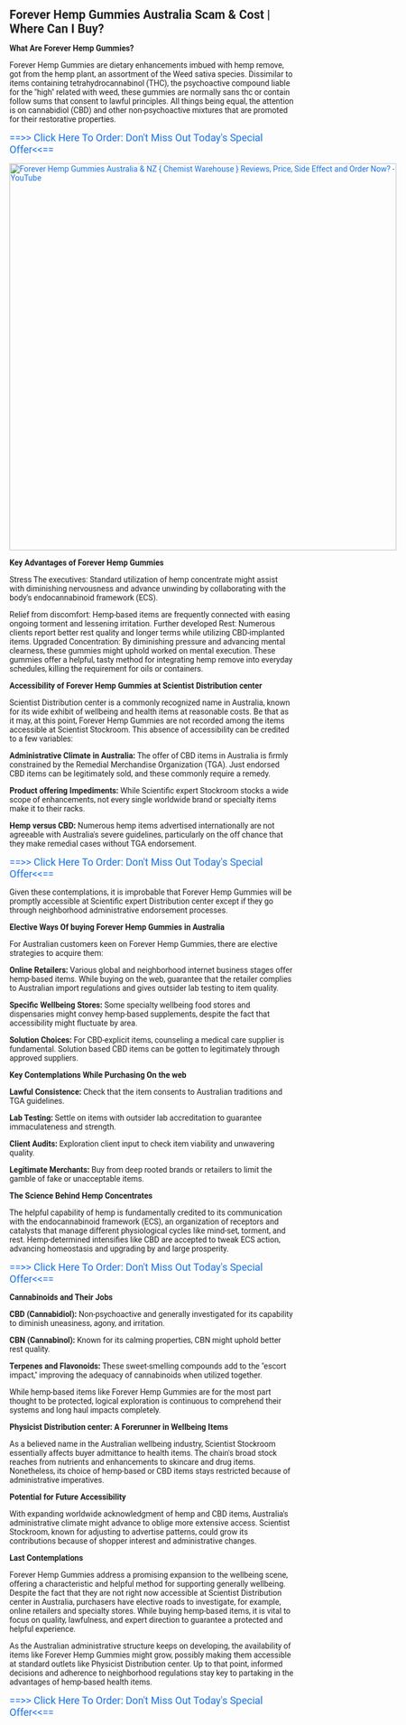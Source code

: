 <p><b style="-webkit-tap-highlight-color: transparent; -webkit-text-stroke-width: 0px; color: rgba(0, 0, 0, 0.87); font-family: Roboto, RobotoDraft, Helvetica, Arial, sans-serif; font-size: 14px; font-style: normal; font-variant-caps: normal; font-variant-ligatures: normal; letter-spacing: normal; orphans: 2; text-align: start; text-decoration-color: initial; text-decoration-style: initial; text-decoration-thickness: initial; text-indent: 0px; text-transform: none; white-space: normal; widows: 2; word-spacing: 0px;"><span style="-webkit-tap-highlight-color: transparent; font-size: 16pt; line-height: 24.5333px;">Forever Hemp Gummies Australia Scam &amp; Cost | Where Can I Buy?<span style="-webkit-tap-highlight-color: transparent;"></span></span></b><span style="-webkit-text-stroke-width: 0px; color: rgba(0, 0, 0, 0.87); display: inline !important; float: none; font-family: Roboto, RobotoDraft, Helvetica, Arial, sans-serif; font-size: 14px; font-style: normal; font-variant-caps: normal; font-variant-ligatures: normal; font-weight: 400; letter-spacing: normal; orphans: 2; text-align: start; text-decoration-color: initial; text-decoration-style: initial; text-decoration-thickness: initial; text-indent: 0px; text-transform: none; white-space: normal; widows: 2; word-spacing: 0px;"></span></p><p style="-webkit-tap-highlight-color: transparent; -webkit-text-stroke-width: 0px; color: rgba(0, 0, 0, 0.87); font-family: Roboto, RobotoDraft, Helvetica, Arial, sans-serif; font-size: 14px; font-style: normal; font-variant-caps: normal; font-variant-ligatures: normal; font-weight: 400; letter-spacing: normal; orphans: 2; text-align: start; text-decoration-color: initial; text-decoration-style: initial; text-decoration-thickness: initial; text-indent: 0px; text-transform: none; white-space: normal; widows: 2; word-spacing: 0px;"><b style="-webkit-tap-highlight-color: transparent;">What Are Forever Hemp Gummies?<span style="-webkit-tap-highlight-color: transparent;"></span></b></p><p style="-webkit-tap-highlight-color: transparent; -webkit-text-stroke-width: 0px; color: rgba(0, 0, 0, 0.87); font-family: Roboto, RobotoDraft, Helvetica, Arial, sans-serif; font-size: 14px; font-style: normal; font-variant-caps: normal; font-variant-ligatures: normal; font-weight: 400; letter-spacing: normal; orphans: 2; text-align: start; text-decoration-color: initial; text-decoration-style: initial; text-decoration-thickness: initial; text-indent: 0px; text-transform: none; white-space: normal; widows: 2; word-spacing: 0px;">Forever Hemp Gummies are dietary enhancements imbued with hemp remove, got from the hemp plant, an assortment of the Weed sativa species. Dissimilar to items containing tetrahydrocannabinol (THC), the psychoactive compound liable for the "high" related with weed, these gummies are normally sans thc or contain follow sums that consent to lawful principles. All things being equal, the attention is on cannabidiol (CBD) and other non-psychoactive mixtures that are promoted for their restorative properties.</p><p style="-webkit-text-stroke-width: 0px; color: rgba(0, 0, 0, 0.87); font-family: Roboto, RobotoDraft, Helvetica, Arial, sans-serif; font-style: normal; font-variant-caps: normal; font-variant-ligatures: normal; font-weight: 400; letter-spacing: normal; text-align: start; text-decoration-color: initial; text-decoration-style: initial; text-decoration-thickness: initial; text-indent: 0px; text-transform: none; white-space: normal; word-spacing: 0px;"><span style="font-size: large;"><a data-saferedirecturl="https://www.google.com/url?hl=en-US&amp;q=https://humanselixir.com/ForeverHempGummies&amp;source=gmail&amp;ust=1737801165691000&amp;usg=AOvVaw0mAEKVl9d-p7xmo4OVj4cz" href="https://humanselixir.com/ForeverHempGummies" rel="nofollow" style="-webkit-tap-highlight-color: transparent; color: #1a73e8; text-decoration: none;" target="_blank">==&gt;&gt; Click Here To Order: Don't Miss Out Today's Special Offer&lt;&lt;==</a></span></p><p style="-webkit-tap-highlight-color: transparent; -webkit-text-stroke-width: 0px; color: rgba(0, 0, 0, 0.87); font-family: Roboto, RobotoDraft, Helvetica, Arial, sans-serif; font-size: 14px; font-style: normal; font-variant-caps: normal; font-variant-ligatures: normal; font-weight: 400; letter-spacing: normal; orphans: 2; text-align: start; text-decoration-color: initial; text-decoration-style: initial; text-decoration-thickness: initial; text-indent: 0px; text-transform: none; white-space: normal; widows: 2; word-spacing: 0px;"><a data-saferedirecturl="https://www.google.com/url?hl=en-US&amp;q=https://humanselixir.com/ForeverHempGummies&amp;source=gmail&amp;ust=1737801165691000&amp;usg=AOvVaw0mAEKVl9d-p7xmo4OVj4cz" href="https://humanselixir.com/ForeverHempGummies" rel="nofollow" style="-webkit-tap-highlight-color: transparent; color: #1a73e8; text-decoration: none;" target="_blank"><img alt="Forever Hemp Gummies Australia &amp; NZ { Chemist Warehouse } Reviews, Price,  Side Effect and Order Now? - YouTube" aria-hidden="false" data-iml="3422.199999999255" src="https://ci5.googleusercontent.com/proxy/pJXTCltJqGAg-wh_1CHVw8Uolb3ejKplrPjiOHA8_3Cuo2SXYFE-f5aifJTSr-R-jx9-ZQm4ghDukUzaAAs3RDr3opmjw9Yg3egYguUwljAnZpGGZ9E75irlITEsO51jbmyK15K4inJahcpQCXyUPxQaXe2RpWcdMbwyRIOOKOFfvjcvBa4zQ5Ex4oglzdlPuHu4rJZ64NOjJHxQ996z8xj88TEUoUdlHscMbAHe6kTvAXJYdUcMbIUO8ATDHuKDNDvo=s0-d-e1-ft#https://i.ytimg.com/vi/DxqXg7GFCTY/hq720.jpg?sqp=-oaymwE7CK4FEIIDSFryq4qpAy0IARUAAAAAGAElAADIQj0AgKJD8AEB-AH-CYAC0AWKAgwIABABGGUgVSg_MA8=&amp;rs=AOn4CLA4p1iHJzggi_f6YO20BjmHsnKvyw" style="-webkit-tap-highlight-color: transparent; border: none; margin: 0px; max-width: 686px; min-height: 386px; width: 686px;" /></a></p><p style="-webkit-tap-highlight-color: transparent; -webkit-text-stroke-width: 0px; color: rgba(0, 0, 0, 0.87); font-family: Roboto, RobotoDraft, Helvetica, Arial, sans-serif; font-size: 14px; font-style: normal; font-variant-caps: normal; font-variant-ligatures: normal; font-weight: 400; letter-spacing: normal; orphans: 2; text-align: start; text-decoration-color: initial; text-decoration-style: initial; text-decoration-thickness: initial; text-indent: 0px; text-transform: none; white-space: normal; widows: 2; word-spacing: 0px;"><b style="-webkit-tap-highlight-color: transparent;">Key Advantages of Forever Hemp Gummies<span style="-webkit-tap-highlight-color: transparent;"></span></b></p><p style="-webkit-tap-highlight-color: transparent; -webkit-text-stroke-width: 0px; color: rgba(0, 0, 0, 0.87); font-family: Roboto, RobotoDraft, Helvetica, Arial, sans-serif; font-size: 14px; font-style: normal; font-variant-caps: normal; font-variant-ligatures: normal; font-weight: 400; letter-spacing: normal; orphans: 2; text-align: start; text-decoration-color: initial; text-decoration-style: initial; text-decoration-thickness: initial; text-indent: 0px; text-transform: none; white-space: normal; widows: 2; word-spacing: 0px;">Stress The executives: Standard utilization of hemp concentrate might assist with diminishing nervousness and advance unwinding by collaborating with the body's endocannabinoid framework (ECS).</p><p style="-webkit-tap-highlight-color: transparent; -webkit-text-stroke-width: 0px; color: rgba(0, 0, 0, 0.87); font-family: Roboto, RobotoDraft, Helvetica, Arial, sans-serif; font-size: 14px; font-style: normal; font-variant-caps: normal; font-variant-ligatures: normal; font-weight: 400; letter-spacing: normal; orphans: 2; text-align: start; text-decoration-color: initial; text-decoration-style: initial; text-decoration-thickness: initial; text-indent: 0px; text-transform: none; white-space: normal; widows: 2; word-spacing: 0px;">Relief from discomfort: Hemp-based items are frequently connected with easing ongoing torment and lessening irritation. Further developed Rest: Numerous clients report better rest quality and longer terms while utilizing CBD-implanted items. Upgraded Concentration: By diminishing pressure and advancing mental clearness, these gummies might uphold worked on mental execution. These gummies offer a helpful, tasty method for integrating hemp remove into everyday schedules, killing the requirement for oils or containers.</p><p style="-webkit-tap-highlight-color: transparent; -webkit-text-stroke-width: 0px; color: rgba(0, 0, 0, 0.87); font-family: Roboto, RobotoDraft, Helvetica, Arial, sans-serif; font-size: 14px; font-style: normal; font-variant-caps: normal; font-variant-ligatures: normal; font-weight: 400; letter-spacing: normal; orphans: 2; text-align: start; text-decoration-color: initial; text-decoration-style: initial; text-decoration-thickness: initial; text-indent: 0px; text-transform: none; white-space: normal; widows: 2; word-spacing: 0px;"><b style="-webkit-tap-highlight-color: transparent;">Accessibility of Forever Hemp Gummies at Scientist Distribution center<span style="-webkit-tap-highlight-color: transparent;"></span></b></p><p style="-webkit-tap-highlight-color: transparent; -webkit-text-stroke-width: 0px; color: rgba(0, 0, 0, 0.87); font-family: Roboto, RobotoDraft, Helvetica, Arial, sans-serif; font-size: 14px; font-style: normal; font-variant-caps: normal; font-variant-ligatures: normal; font-weight: 400; letter-spacing: normal; orphans: 2; text-align: start; text-decoration-color: initial; text-decoration-style: initial; text-decoration-thickness: initial; text-indent: 0px; text-transform: none; white-space: normal; widows: 2; word-spacing: 0px;">Scientist Distribution center is a commonly recognized name in Australia, known for its wide exhibit of wellbeing and health items at reasonable costs. Be that as it may, at this point, Forever Hemp Gummies are not recorded among the items accessible at Scientist Stockroom. This absence of accessibility can be credited to a few variables:</p><p style="-webkit-tap-highlight-color: transparent; -webkit-text-stroke-width: 0px; color: rgba(0, 0, 0, 0.87); font-family: Roboto, RobotoDraft, Helvetica, Arial, sans-serif; font-size: 14px; font-style: normal; font-variant-caps: normal; font-variant-ligatures: normal; font-weight: 400; letter-spacing: normal; orphans: 2; text-align: start; text-decoration-color: initial; text-decoration-style: initial; text-decoration-thickness: initial; text-indent: 0px; text-transform: none; white-space: normal; widows: 2; word-spacing: 0px;"><b style="-webkit-tap-highlight-color: transparent;">Administrative Climate in Australia:</b><span>&nbsp;</span>The offer of CBD items in Australia is firmly constrained by the Remedial Merchandise Organization (TGA). Just endorsed CBD items can be legitimately sold, and these commonly require a remedy.</p><p style="-webkit-tap-highlight-color: transparent; -webkit-text-stroke-width: 0px; color: rgba(0, 0, 0, 0.87); font-family: Roboto, RobotoDraft, Helvetica, Arial, sans-serif; font-size: 14px; font-style: normal; font-variant-caps: normal; font-variant-ligatures: normal; font-weight: 400; letter-spacing: normal; orphans: 2; text-align: start; text-decoration-color: initial; text-decoration-style: initial; text-decoration-thickness: initial; text-indent: 0px; text-transform: none; white-space: normal; widows: 2; word-spacing: 0px;"><b style="-webkit-tap-highlight-color: transparent;">Product offering Impediments:</b><span>&nbsp;</span>While Scientific expert Stockroom stocks a wide scope of enhancements, not every single worldwide brand or specialty items make it to their racks.</p><p style="-webkit-tap-highlight-color: transparent; -webkit-text-stroke-width: 0px; color: rgba(0, 0, 0, 0.87); font-family: Roboto, RobotoDraft, Helvetica, Arial, sans-serif; font-size: 14px; font-style: normal; font-variant-caps: normal; font-variant-ligatures: normal; font-weight: 400; letter-spacing: normal; orphans: 2; text-align: start; text-decoration-color: initial; text-decoration-style: initial; text-decoration-thickness: initial; text-indent: 0px; text-transform: none; white-space: normal; widows: 2; word-spacing: 0px;"><b style="-webkit-tap-highlight-color: transparent;">Hemp versus CBD:</b><span>&nbsp;</span>Numerous hemp items advertised internationally are not agreeable with Australia's severe guidelines, particularly on the off chance that they make remedial cases without TGA endorsement.</p><p style="-webkit-text-stroke-width: 0px; color: rgba(0, 0, 0, 0.87); font-family: Roboto, RobotoDraft, Helvetica, Arial, sans-serif; font-style: normal; font-variant-caps: normal; font-variant-ligatures: normal; font-weight: 400; letter-spacing: normal; text-align: start; text-decoration-color: initial; text-decoration-style: initial; text-decoration-thickness: initial; text-indent: 0px; text-transform: none; white-space: normal; word-spacing: 0px;"><span style="font-size: large;"><a data-saferedirecturl="https://www.google.com/url?hl=en-US&amp;q=https://humanselixir.com/ForeverHempGummies&amp;source=gmail&amp;ust=1737801165691000&amp;usg=AOvVaw0mAEKVl9d-p7xmo4OVj4cz" href="https://humanselixir.com/ForeverHempGummies" rel="nofollow" style="-webkit-tap-highlight-color: transparent; color: #1a73e8; text-decoration: none;" target="_blank">==&gt;&gt; Click Here To Order: Don't Miss Out Today's Special Offer&lt;&lt;==</a></span></p><p style="-webkit-tap-highlight-color: transparent; -webkit-text-stroke-width: 0px; color: rgba(0, 0, 0, 0.87); font-family: Roboto, RobotoDraft, Helvetica, Arial, sans-serif; font-size: 14px; font-style: normal; font-variant-caps: normal; font-variant-ligatures: normal; font-weight: 400; letter-spacing: normal; orphans: 2; text-align: start; text-decoration-color: initial; text-decoration-style: initial; text-decoration-thickness: initial; text-indent: 0px; text-transform: none; white-space: normal; widows: 2; word-spacing: 0px;">Given these contemplations, it is improbable that Forever Hemp Gummies will be promptly accessible at Scientific expert Distribution center except if they go through neighborhood administrative endorsement processes.</p><p style="-webkit-tap-highlight-color: transparent; -webkit-text-stroke-width: 0px; color: rgba(0, 0, 0, 0.87); font-family: Roboto, RobotoDraft, Helvetica, Arial, sans-serif; font-size: 14px; font-style: normal; font-variant-caps: normal; font-variant-ligatures: normal; font-weight: 400; letter-spacing: normal; orphans: 2; text-align: start; text-decoration-color: initial; text-decoration-style: initial; text-decoration-thickness: initial; text-indent: 0px; text-transform: none; white-space: normal; widows: 2; word-spacing: 0px;"><b style="-webkit-tap-highlight-color: transparent;">Elective Ways Of buying Forever Hemp Gummies in Australia<span style="-webkit-tap-highlight-color: transparent;"></span></b></p><p style="-webkit-tap-highlight-color: transparent; -webkit-text-stroke-width: 0px; color: rgba(0, 0, 0, 0.87); font-family: Roboto, RobotoDraft, Helvetica, Arial, sans-serif; font-size: 14px; font-style: normal; font-variant-caps: normal; font-variant-ligatures: normal; font-weight: 400; letter-spacing: normal; orphans: 2; text-align: start; text-decoration-color: initial; text-decoration-style: initial; text-decoration-thickness: initial; text-indent: 0px; text-transform: none; white-space: normal; widows: 2; word-spacing: 0px;">For Australian customers keen on Forever Hemp Gummies, there are elective strategies to acquire them:</p><p style="-webkit-tap-highlight-color: transparent; -webkit-text-stroke-width: 0px; color: rgba(0, 0, 0, 0.87); font-family: Roboto, RobotoDraft, Helvetica, Arial, sans-serif; font-size: 14px; font-style: normal; font-variant-caps: normal; font-variant-ligatures: normal; font-weight: 400; letter-spacing: normal; orphans: 2; text-align: start; text-decoration-color: initial; text-decoration-style: initial; text-decoration-thickness: initial; text-indent: 0px; text-transform: none; white-space: normal; widows: 2; word-spacing: 0px;"><b style="-webkit-tap-highlight-color: transparent;">Online Retailers:</b><span>&nbsp;</span>Various global and neighborhood internet business stages offer hemp-based items. While buying on the web, guarantee that the retailer complies to Australian import regulations and gives outsider lab testing to item quality.</p><p style="-webkit-tap-highlight-color: transparent; -webkit-text-stroke-width: 0px; color: rgba(0, 0, 0, 0.87); font-family: Roboto, RobotoDraft, Helvetica, Arial, sans-serif; font-size: 14px; font-style: normal; font-variant-caps: normal; font-variant-ligatures: normal; font-weight: 400; letter-spacing: normal; orphans: 2; text-align: start; text-decoration-color: initial; text-decoration-style: initial; text-decoration-thickness: initial; text-indent: 0px; text-transform: none; white-space: normal; widows: 2; word-spacing: 0px;"><b style="-webkit-tap-highlight-color: transparent;">Specific Wellbeing Stores:</b><span>&nbsp;</span>Some specialty wellbeing food stores and dispensaries might convey hemp-based supplements, despite the fact that accessibility might fluctuate by area.</p><p style="-webkit-tap-highlight-color: transparent; -webkit-text-stroke-width: 0px; color: rgba(0, 0, 0, 0.87); font-family: Roboto, RobotoDraft, Helvetica, Arial, sans-serif; font-size: 14px; font-style: normal; font-variant-caps: normal; font-variant-ligatures: normal; font-weight: 400; letter-spacing: normal; orphans: 2; text-align: start; text-decoration-color: initial; text-decoration-style: initial; text-decoration-thickness: initial; text-indent: 0px; text-transform: none; white-space: normal; widows: 2; word-spacing: 0px;"><b style="-webkit-tap-highlight-color: transparent;">Solution Choices:</b><span>&nbsp;</span>For CBD-explicit items, counseling a medical care supplier is fundamental. Solution based CBD items can be gotten to legitimately through approved suppliers.</p><p style="-webkit-tap-highlight-color: transparent; -webkit-text-stroke-width: 0px; color: rgba(0, 0, 0, 0.87); font-family: Roboto, RobotoDraft, Helvetica, Arial, sans-serif; font-size: 14px; font-style: normal; font-variant-caps: normal; font-variant-ligatures: normal; font-weight: 400; letter-spacing: normal; orphans: 2; text-align: start; text-decoration-color: initial; text-decoration-style: initial; text-decoration-thickness: initial; text-indent: 0px; text-transform: none; white-space: normal; widows: 2; word-spacing: 0px;"><b style="-webkit-tap-highlight-color: transparent;">Key Contemplations While Purchasing On the web<span style="-webkit-tap-highlight-color: transparent;"></span></b></p><p style="-webkit-tap-highlight-color: transparent; -webkit-text-stroke-width: 0px; color: rgba(0, 0, 0, 0.87); font-family: Roboto, RobotoDraft, Helvetica, Arial, sans-serif; font-size: 14px; font-style: normal; font-variant-caps: normal; font-variant-ligatures: normal; font-weight: 400; letter-spacing: normal; orphans: 2; text-align: start; text-decoration-color: initial; text-decoration-style: initial; text-decoration-thickness: initial; text-indent: 0px; text-transform: none; white-space: normal; widows: 2; word-spacing: 0px;"><b style="-webkit-tap-highlight-color: transparent;">Lawful Consistence:</b><span>&nbsp;</span>Check that the item consents to Australian traditions and TGA guidelines.</p><p style="-webkit-tap-highlight-color: transparent; -webkit-text-stroke-width: 0px; color: rgba(0, 0, 0, 0.87); font-family: Roboto, RobotoDraft, Helvetica, Arial, sans-serif; font-size: 14px; font-style: normal; font-variant-caps: normal; font-variant-ligatures: normal; font-weight: 400; letter-spacing: normal; orphans: 2; text-align: start; text-decoration-color: initial; text-decoration-style: initial; text-decoration-thickness: initial; text-indent: 0px; text-transform: none; white-space: normal; widows: 2; word-spacing: 0px;"><b style="-webkit-tap-highlight-color: transparent;">Lab Testing:</b><span>&nbsp;</span>Settle on items with outsider lab accreditation to guarantee immaculateness and strength.</p><p style="-webkit-tap-highlight-color: transparent; -webkit-text-stroke-width: 0px; color: rgba(0, 0, 0, 0.87); font-family: Roboto, RobotoDraft, Helvetica, Arial, sans-serif; font-size: 14px; font-style: normal; font-variant-caps: normal; font-variant-ligatures: normal; font-weight: 400; letter-spacing: normal; orphans: 2; text-align: start; text-decoration-color: initial; text-decoration-style: initial; text-decoration-thickness: initial; text-indent: 0px; text-transform: none; white-space: normal; widows: 2; word-spacing: 0px;"><b style="-webkit-tap-highlight-color: transparent;">Client Audits:</b><span>&nbsp;</span>Exploration client input to check item viability and unwavering quality.</p><p style="-webkit-tap-highlight-color: transparent; -webkit-text-stroke-width: 0px; color: rgba(0, 0, 0, 0.87); font-family: Roboto, RobotoDraft, Helvetica, Arial, sans-serif; font-size: 14px; font-style: normal; font-variant-caps: normal; font-variant-ligatures: normal; font-weight: 400; letter-spacing: normal; orphans: 2; text-align: start; text-decoration-color: initial; text-decoration-style: initial; text-decoration-thickness: initial; text-indent: 0px; text-transform: none; white-space: normal; widows: 2; word-spacing: 0px;"><b style="-webkit-tap-highlight-color: transparent;">Legitimate Merchants:</b><span>&nbsp;</span>Buy from deep rooted brands or retailers to limit the gamble of fake or unacceptable items.</p><p style="-webkit-tap-highlight-color: transparent; -webkit-text-stroke-width: 0px; color: rgba(0, 0, 0, 0.87); font-family: Roboto, RobotoDraft, Helvetica, Arial, sans-serif; font-size: 14px; font-style: normal; font-variant-caps: normal; font-variant-ligatures: normal; font-weight: 400; letter-spacing: normal; orphans: 2; text-align: start; text-decoration-color: initial; text-decoration-style: initial; text-decoration-thickness: initial; text-indent: 0px; text-transform: none; white-space: normal; widows: 2; word-spacing: 0px;"><b style="-webkit-tap-highlight-color: transparent;">The Science Behind Hemp Concentrates<span style="-webkit-tap-highlight-color: transparent;"></span></b></p><p style="-webkit-tap-highlight-color: transparent; -webkit-text-stroke-width: 0px; color: rgba(0, 0, 0, 0.87); font-family: Roboto, RobotoDraft, Helvetica, Arial, sans-serif; font-size: 14px; font-style: normal; font-variant-caps: normal; font-variant-ligatures: normal; font-weight: 400; letter-spacing: normal; orphans: 2; text-align: start; text-decoration-color: initial; text-decoration-style: initial; text-decoration-thickness: initial; text-indent: 0px; text-transform: none; white-space: normal; widows: 2; word-spacing: 0px;">The helpful capability of hemp is fundamentally credited to its communication with the endocannabinoid framework (ECS), an organization of receptors and catalysts that manage different physiological cycles like mind-set, torment, and rest. Hemp-determined intensifies like CBD are accepted to tweak ECS action, advancing homeostasis and upgrading by and large prosperity.</p><p style="-webkit-text-stroke-width: 0px; color: rgba(0, 0, 0, 0.87); font-family: Roboto, RobotoDraft, Helvetica, Arial, sans-serif; font-style: normal; font-variant-caps: normal; font-variant-ligatures: normal; font-weight: 400; letter-spacing: normal; text-align: start; text-decoration-color: initial; text-decoration-style: initial; text-decoration-thickness: initial; text-indent: 0px; text-transform: none; white-space: normal; word-spacing: 0px;"><span style="font-size: large;"><a data-saferedirecturl="https://www.google.com/url?hl=en-US&amp;q=https://humanselixir.com/ForeverHempGummies&amp;source=gmail&amp;ust=1737801165691000&amp;usg=AOvVaw0mAEKVl9d-p7xmo4OVj4cz" href="https://humanselixir.com/ForeverHempGummies" rel="nofollow" style="-webkit-tap-highlight-color: transparent; color: #1a73e8; text-decoration: none;" target="_blank">==&gt;&gt; Click Here To Order: Don't Miss Out Today's Special Offer&lt;&lt;==</a></span></p><p style="-webkit-tap-highlight-color: transparent; -webkit-text-stroke-width: 0px; color: rgba(0, 0, 0, 0.87); font-family: Roboto, RobotoDraft, Helvetica, Arial, sans-serif; font-size: 14px; font-style: normal; font-variant-caps: normal; font-variant-ligatures: normal; font-weight: 400; letter-spacing: normal; orphans: 2; text-align: start; text-decoration-color: initial; text-decoration-style: initial; text-decoration-thickness: initial; text-indent: 0px; text-transform: none; white-space: normal; widows: 2; word-spacing: 0px;"><b style="-webkit-tap-highlight-color: transparent;">Cannabinoids and Their Jobs<span style="-webkit-tap-highlight-color: transparent;"></span></b></p><p style="-webkit-tap-highlight-color: transparent; -webkit-text-stroke-width: 0px; color: rgba(0, 0, 0, 0.87); font-family: Roboto, RobotoDraft, Helvetica, Arial, sans-serif; font-size: 14px; font-style: normal; font-variant-caps: normal; font-variant-ligatures: normal; font-weight: 400; letter-spacing: normal; orphans: 2; text-align: start; text-decoration-color: initial; text-decoration-style: initial; text-decoration-thickness: initial; text-indent: 0px; text-transform: none; white-space: normal; widows: 2; word-spacing: 0px;"><b style="-webkit-tap-highlight-color: transparent;">CBD (Cannabidiol):</b><span>&nbsp;</span>Non-psychoactive and generally investigated for its capability to diminish uneasiness, agony, and irritation.</p><p style="-webkit-tap-highlight-color: transparent; -webkit-text-stroke-width: 0px; color: rgba(0, 0, 0, 0.87); font-family: Roboto, RobotoDraft, Helvetica, Arial, sans-serif; font-size: 14px; font-style: normal; font-variant-caps: normal; font-variant-ligatures: normal; font-weight: 400; letter-spacing: normal; orphans: 2; text-align: start; text-decoration-color: initial; text-decoration-style: initial; text-decoration-thickness: initial; text-indent: 0px; text-transform: none; white-space: normal; widows: 2; word-spacing: 0px;"><b style="-webkit-tap-highlight-color: transparent;">CBN (Cannabinol):</b><span>&nbsp;</span>Known for its calming properties, CBN might uphold better rest quality.</p><p style="-webkit-tap-highlight-color: transparent; -webkit-text-stroke-width: 0px; color: rgba(0, 0, 0, 0.87); font-family: Roboto, RobotoDraft, Helvetica, Arial, sans-serif; font-size: 14px; font-style: normal; font-variant-caps: normal; font-variant-ligatures: normal; font-weight: 400; letter-spacing: normal; orphans: 2; text-align: start; text-decoration-color: initial; text-decoration-style: initial; text-decoration-thickness: initial; text-indent: 0px; text-transform: none; white-space: normal; widows: 2; word-spacing: 0px;"><b style="-webkit-tap-highlight-color: transparent;">Terpenes and Flavonoids:</b><span>&nbsp;</span>These sweet-smelling compounds add to the "escort impact," improving the adequacy of cannabinoids when utilized together.</p><p style="-webkit-tap-highlight-color: transparent; -webkit-text-stroke-width: 0px; color: rgba(0, 0, 0, 0.87); font-family: Roboto, RobotoDraft, Helvetica, Arial, sans-serif; font-size: 14px; font-style: normal; font-variant-caps: normal; font-variant-ligatures: normal; font-weight: 400; letter-spacing: normal; orphans: 2; text-align: start; text-decoration-color: initial; text-decoration-style: initial; text-decoration-thickness: initial; text-indent: 0px; text-transform: none; white-space: normal; widows: 2; word-spacing: 0px;">While hemp-based items like Forever Hemp Gummies are for the most part thought to be protected, logical exploration is continuous to comprehend their systems and long haul impacts completely.</p><p style="-webkit-tap-highlight-color: transparent; -webkit-text-stroke-width: 0px; color: rgba(0, 0, 0, 0.87); font-family: Roboto, RobotoDraft, Helvetica, Arial, sans-serif; font-size: 14px; font-style: normal; font-variant-caps: normal; font-variant-ligatures: normal; font-weight: 400; letter-spacing: normal; orphans: 2; text-align: start; text-decoration-color: initial; text-decoration-style: initial; text-decoration-thickness: initial; text-indent: 0px; text-transform: none; white-space: normal; widows: 2; word-spacing: 0px;"><b style="-webkit-tap-highlight-color: transparent;">Physicist Distribution center: A Forerunner in Wellbeing Items<span style="-webkit-tap-highlight-color: transparent;"></span></b></p><p style="-webkit-tap-highlight-color: transparent; -webkit-text-stroke-width: 0px; color: rgba(0, 0, 0, 0.87); font-family: Roboto, RobotoDraft, Helvetica, Arial, sans-serif; font-size: 14px; font-style: normal; font-variant-caps: normal; font-variant-ligatures: normal; font-weight: 400; letter-spacing: normal; orphans: 2; text-align: start; text-decoration-color: initial; text-decoration-style: initial; text-decoration-thickness: initial; text-indent: 0px; text-transform: none; white-space: normal; widows: 2; word-spacing: 0px;">As a believed name in the Australian wellbeing industry, Scientist Stockroom essentially affects buyer admittance to health items. The chain's broad stock reaches from nutrients and enhancements to skincare and drug items. Nonetheless, its choice of hemp-based or CBD items stays restricted because of administrative imperatives.</p><p style="-webkit-tap-highlight-color: transparent; -webkit-text-stroke-width: 0px; color: rgba(0, 0, 0, 0.87); font-family: Roboto, RobotoDraft, Helvetica, Arial, sans-serif; font-size: 14px; font-style: normal; font-variant-caps: normal; font-variant-ligatures: normal; font-weight: 400; letter-spacing: normal; orphans: 2; text-align: start; text-decoration-color: initial; text-decoration-style: initial; text-decoration-thickness: initial; text-indent: 0px; text-transform: none; white-space: normal; widows: 2; word-spacing: 0px;"><b style="-webkit-tap-highlight-color: transparent;">Potential for Future Accessibility<span style="-webkit-tap-highlight-color: transparent;"></span></b></p><p style="-webkit-tap-highlight-color: transparent; -webkit-text-stroke-width: 0px; color: rgba(0, 0, 0, 0.87); font-family: Roboto, RobotoDraft, Helvetica, Arial, sans-serif; font-size: 14px; font-style: normal; font-variant-caps: normal; font-variant-ligatures: normal; font-weight: 400; letter-spacing: normal; orphans: 2; text-align: start; text-decoration-color: initial; text-decoration-style: initial; text-decoration-thickness: initial; text-indent: 0px; text-transform: none; white-space: normal; widows: 2; word-spacing: 0px;">With expanding worldwide acknowledgment of hemp and CBD items, Australia's administrative climate might advance to oblige more extensive access. Scientist Stockroom, known for adjusting to advertise patterns, could grow its contributions because of shopper interest and administrative changes.</p><p style="-webkit-tap-highlight-color: transparent; -webkit-text-stroke-width: 0px; color: rgba(0, 0, 0, 0.87); font-family: Roboto, RobotoDraft, Helvetica, Arial, sans-serif; font-size: 14px; font-style: normal; font-variant-caps: normal; font-variant-ligatures: normal; font-weight: 400; letter-spacing: normal; orphans: 2; text-align: start; text-decoration-color: initial; text-decoration-style: initial; text-decoration-thickness: initial; text-indent: 0px; text-transform: none; white-space: normal; widows: 2; word-spacing: 0px;"><b style="-webkit-tap-highlight-color: transparent;">Last Contemplations<span style="-webkit-tap-highlight-color: transparent;"></span></b></p><p style="-webkit-tap-highlight-color: transparent; -webkit-text-stroke-width: 0px; color: rgba(0, 0, 0, 0.87); font-family: Roboto, RobotoDraft, Helvetica, Arial, sans-serif; font-size: 14px; font-style: normal; font-variant-caps: normal; font-variant-ligatures: normal; font-weight: 400; letter-spacing: normal; orphans: 2; text-align: start; text-decoration-color: initial; text-decoration-style: initial; text-decoration-thickness: initial; text-indent: 0px; text-transform: none; white-space: normal; widows: 2; word-spacing: 0px;">Forever Hemp Gummies address a promising expansion to the wellbeing scene, offering a characteristic and helpful method for supporting generally wellbeing. Despite the fact that they are not right now accessible at Scientist Distribution center in Australia, purchasers have elective roads to investigate, for example, online retailers and specialty stores. While buying hemp-based items, it is vital to focus on quality, lawfulness, and expert direction to guarantee a protected and helpful experience.</p><p style="-webkit-tap-highlight-color: transparent; -webkit-text-stroke-width: 0px; color: rgba(0, 0, 0, 0.87); font-family: Roboto, RobotoDraft, Helvetica, Arial, sans-serif; font-size: 14px; font-style: normal; font-variant-caps: normal; font-variant-ligatures: normal; font-weight: 400; letter-spacing: normal; orphans: 2; text-align: start; text-decoration-color: initial; text-decoration-style: initial; text-decoration-thickness: initial; text-indent: 0px; text-transform: none; white-space: normal; widows: 2; word-spacing: 0px;">As the Australian administrative structure keeps on developing, the availability of items like Forever Hemp Gummies might grow, possibly making them accessible at standard outlets like Physicist Distribution center. Up to that point, informed decisions and adherence to neighborhood regulations stay key to partaking in the advantages of hemp-based health items.</p><p style="-webkit-text-stroke-width: 0px; color: rgba(0, 0, 0, 0.87); font-family: Roboto, RobotoDraft, Helvetica, Arial, sans-serif; font-style: normal; font-variant-caps: normal; font-variant-ligatures: normal; font-weight: 400; letter-spacing: normal; text-align: start; text-decoration-color: initial; text-decoration-style: initial; text-decoration-thickness: initial; text-indent: 0px; text-transform: none; white-space: normal; word-spacing: 0px;"><span style="font-size: large;"><a data-saferedirecturl="https://www.google.com/url?hl=en-US&amp;q=https://humanselixir.com/ForeverHempGummies&amp;source=gmail&amp;ust=1737801165691000&amp;usg=AOvVaw0mAEKVl9d-p7xmo4OVj4cz" href="https://humanselixir.com/ForeverHempGummies" rel="nofollow" style="-webkit-tap-highlight-color: transparent; color: #1a73e8; text-decoration: none;" target="_blank">==&gt;&gt; Click Here To Order: Don't Miss Out Today's Special Offer&lt;&lt;==</a></span></p>
